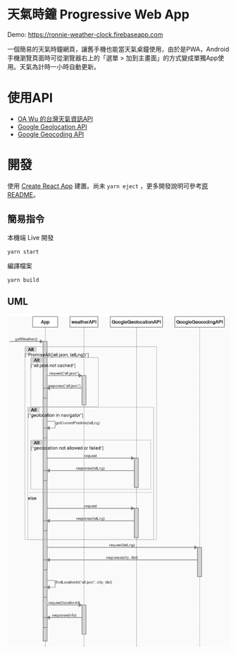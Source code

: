 # 天氣時鐘 Progressive Web App

Demo: https://ronnie-weather-clock.firebaseapp.com

一個簡易的天氣時鐘網頁，讓舊手機也能當天氣桌鐘使用，由於是PWA，Android 手機瀏覽頁面時可從瀏覽器右上的「選單 > 加到主畫面」的方式變成單獨App使用。天氣為計時一小時自動更新。


# 使用API

* [OA Wu 的台灣天氣資訊API](https://github.com/comdan66/weather)
* [Google Geolocation API](https://developers.google.com/maps/documentation/geolocation/intro)
* [Google Geocoding API](https://developers.google.com/maps/documentation/geocoding/intro)

# 開發

使用 [Create React App](https://github.com/facebookincubator/create-react-app)
建置。尚未 `yarn eject` ，更多開發說明可參考[原README](README-react.md)。

## 簡易指令

本機端 Live 開發
```
yarn start
```
編譯檔案
```
yarn build
```


## UML

![UML](uml.png)